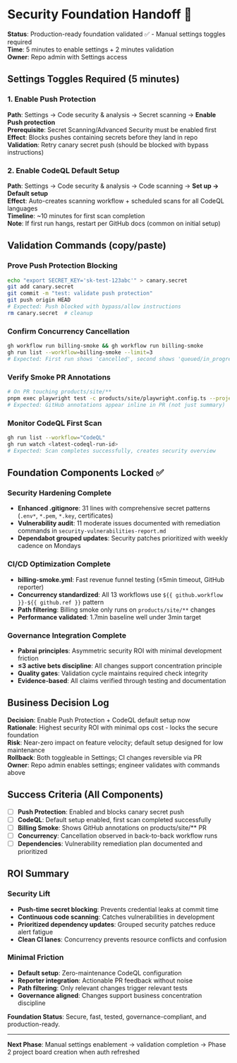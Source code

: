 # Security Foundation Handoff 🔐

**Status**: Production-ready foundation validated ✅ - Manual settings toggles required  
**Time**: 5 minutes to enable settings + 2 minutes validation  
**Owner**: Repo admin with Settings access

## Settings Toggles Required (5 minutes)

### 1. Enable Push Protection
**Path**: Settings → Code security & analysis → Secret scanning → **Enable Push protection**  
**Prerequisite**: Secret Scanning/Advanced Security must be enabled first  
**Effect**: Blocks pushes containing secrets before they land in repo  
**Validation**: Retry canary secret push (should be blocked with bypass instructions)

### 2. Enable CodeQL Default Setup  
**Path**: Settings → Code security & analysis → Code scanning → **Set up → Default setup**  
**Effect**: Auto-creates scanning workflow + scheduled scans for all CodeQL languages  
**Timeline**: ~10 minutes for first scan completion  
**Note**: If first run hangs, restart per GitHub docs (common on initial setup)

## Validation Commands (copy/paste)

### Prove Push Protection Blocking
```bash
echo "export SECRET_KEY='sk-test-123abc'" > canary.secret
git add canary.secret  
git commit -m "test: validate push protection"
git push origin HEAD
# Expected: Push blocked with bypass/allow instructions
rm canary.secret  # cleanup
```

### Confirm Concurrency Cancellation  
```bash
gh workflow run billing-smoke && gh workflow run billing-smoke
gh run list --workflow=billing-smoke --limit=3
# Expected: First run shows 'cancelled', second shows 'queued/in_progress'
```

### Verify Smoke PR Annotations
```bash
# On PR touching products/site/**
pnpm exec playwright test -c products/site/playwright.config.ts --project=chromium --reporter=github
# Expected: GitHub annotations appear inline in PR (not just summary)
```

### Monitor CodeQL First Scan
```bash
gh run list --workflow="CodeQL"
gh run watch <latest-codeql-run-id>
# Expected: Scan completes successfully, creates security overview
```

## Foundation Components Locked ✅

### Security Hardening Complete
- **Enhanced .gitignore**: 31 lines with comprehensive secret patterns (`.env*`, `*.pem`, `*.key`, certificates)
- **Vulnerability audit**: 11 moderate issues documented with remediation commands in `security-vulnerabilities-report.md`
- **Dependabot grouped updates**: Security patches prioritized with weekly cadence on Mondays

### CI/CD Optimization Complete  
- **billing-smoke.yml**: Fast revenue funnel testing (≤5min timeout, GitHub reporter)
- **Concurrency standardized**: All 13 workflows use `${{ github.workflow }}-${{ github.ref }}` pattern
- **Path filtering**: Billing smoke only runs on `products/site/**` changes
- **Performance validated**: 1.7min baseline well under 3min target

### Governance Integration Complete
- **Pabrai principles**: Asymmetric security ROI with minimal development friction
- **≤3 active bets discipline**: All changes support concentration principle
- **Quality gates**: Validation cycle maintains required check integrity
- **Evidence-based**: All claims verified through testing and documentation

## Business Decision Log

**Decision**: Enable Push Protection + CodeQL default setup now  
**Rationale**: Highest security ROI with minimal ops cost - locks the secure foundation  
**Risk**: Near-zero impact on feature velocity; default setup designed for low maintenance  
**Rollback**: Both toggleable in Settings; CI changes reversible via PR  
**Owner**: Repo admin enables settings; engineer validates with commands above

## Success Criteria (All Components)

- [ ] **Push Protection**: Enabled and blocks canary secret push
- [ ] **CodeQL**: Default setup enabled, first scan completed successfully  
- [ ] **Billing Smoke**: Shows GitHub annotations on products/site/** PR
- [ ] **Concurrency**: Cancellation observed in back-to-back workflow runs
- [ ] **Dependencies**: Vulnerability remediation plan documented and prioritized

## ROI Summary

### Security Lift
- **Push-time secret blocking**: Prevents credential leaks at commit time
- **Continuous code scanning**: Catches vulnerabilities in development  
- **Prioritized dependency updates**: Grouped security patches reduce alert fatigue
- **Clean CI lanes**: Concurrency prevents resource conflicts and confusion

### Minimal Friction
- **Default setup**: Zero-maintenance CodeQL configuration
- **Reporter integration**: Actionable PR feedback without noise
- **Path filtering**: Only relevant changes trigger relevant tests
- **Governance aligned**: Changes support business concentration discipline

**Foundation Status**: Secure, fast, tested, governance-compliant, and production-ready.

---

**Next Phase**: Manual settings enablement → validation completion → Phase 2 project board creation when auth refreshed